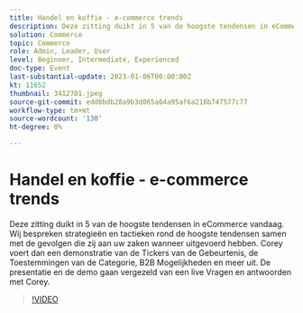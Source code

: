 ```yaml
---
title: Handel en koffie - e-commerce trends
description: Deze zitting duikt in 5 van de hoogste tendensen in eCommerce vandaag. Wij bespreken strategieën en tactieken rond de hoogste tendensen samen met de gevolgen die zij aan uw zaken wanneer uitgevoerd hebben. Corey voert dan een demonstratie van de Tickers van de Gebeurtenis, de Toestemmingen van de Categorie, B2B Mogelijkheden en meer uit. De presentatie en de demo gaan vergezeld van een live Vragen en antwoorden met Corey.
solution: Commerce
topic: Commerce
role: Admin, Leader, User
level: Beginner, Intermediate, Experienced
doc-type: Event
last-substantial-update: 2023-01-06T00:00:00Z
kt: 11652
thumbnail: 3412701.jpeg
source-git-commit: edd0bdb28a9b3d065a64a95af6a216b747577c77
workflow-type: tm+mt
source-wordcount: '130'
ht-degree: 0%

---
```


# Handel en koffie - e-commerce trends

Deze zitting duikt in 5 van de hoogste tendensen in eCommerce vandaag. Wij bespreken strategieën en tactieken rond de hoogste tendensen samen met de gevolgen die zij aan uw zaken wanneer uitgevoerd hebben. Corey voert dan een demonstratie van de Tickers van de Gebeurtenis, de Toestemmingen van de Categorie, B2B Mogelijkheden en meer uit. De presentatie en de demo gaan vergezeld van een live Vragen en antwoorden met Corey.

>[!VIDEO](https://video.tv.adobe.com/v/3412701/?quality=12&learn=on)
